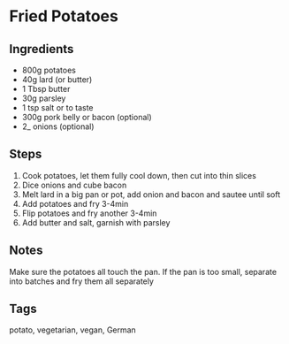 # Fried Potatoes

## Ingredients

* 800g potatoes
* 40g lard (or butter) 
* 1 Tbsp butter
* 30g parsley 
* 1 tsp salt or to taste
* 300g pork belly or bacon (optional)
* 2_ onions (optional)

## Steps

1. Cook potatoes, let them fully cool down, then cut into thin slices
2. Dice onions and cube bacon
3. Melt lard in a big pan or pot, add onion and bacon and sautee until soft 
4. Add potatoes and fry 3-4min
5. Flip potatoes and fry another 3-4min
6. Add butter and salt, garnish with parsley

## Notes

Make sure the potatoes all touch the pan. 
If the pan is too small, separate into batches and fry them all separately 

## Tags
potato, vegetarian, vegan, German
